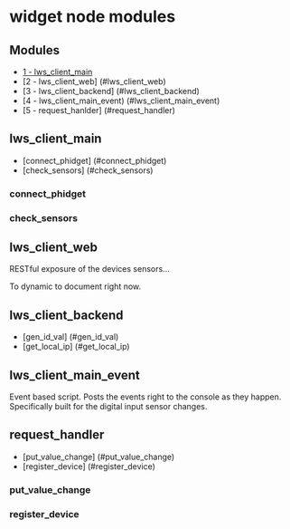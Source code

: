 widget node modules
===================

Modules
-------

* [1 - lws_client_main](#lws_client_main)
* [2 - lws_client_web] (#lws_client_web)
* [3 - lws_client_backend] (#lws_client_backend)
* [4 - lws_client_main_event) (#lws_client_main_event)
* [5 - request_hanlder] (#request_handler)


lws_client_main
---------------

* [connect_phidget] (#connect_phidget)
* [check_sensors] (#check_sensors)

### connect_phidget

### check_sensors

lws_client_web
--------------

RESTful exposure of the devices sensors...

To dynamic to document right now.

lws_client_backend
------------------

* [gen_id_val] (#gen_id_val)
* [get_local_ip] (#get_local_ip)

lws_client_main_event
---------------------

Event based script. Posts the events right to the console as they happen. Specifically built for the digital input sensor changes.

request_handler
---------------

* [put_value_change] (#put_value_change)
* [register_device] (#register_device)

### put_value_change


### register_device